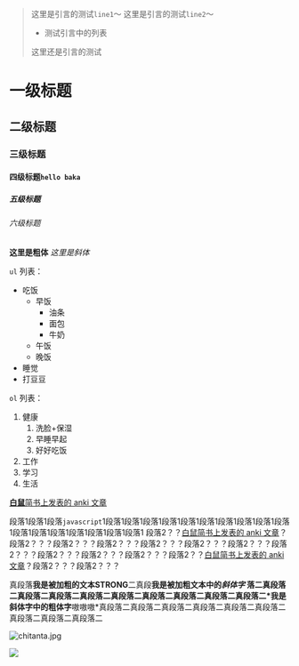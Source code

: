 > 这里是引言的测试`line1`～
> 这里是引言的测试`line2`～
> 
> * 测试引言中的列表
> 
> 这里还是引言的测试

# 一级标题

## 二级标题

### 三级标题

#### 四级标题`hello baka`

##### 五级标题

###### 六级标题

**这里是粗体** *这里是斜体*

`ul` 列表：

* 吃饭
    - 早饭
        + 油条
        + 面包
        + 牛奶
    - 午饭
    - 晚饭
* 睡觉
* 打豆豆

`ol` 列表：

1. 健康
    1. 洗脸+保湿
    2. 早睡早起
    3. 好好吃饭
2. 工作
3. 学习
4. 生活

[**白鼠**简书上发表的 anki 文章](http://www.jianshu.com/p/11247dd3f31e)

段落1段落1段落`javascript`1段落1段落1段落1段落1段落1段落1段落1段落1段落1段落1段落1段落1段落1段落1段落1段落1段落1
段落2？？[白鼠简书上发表的 anki 文章](http://www.jianshu.com/p/11247dd3f31e)？段落2？？？段落2？？？段落2？？？段落2？？？段落2？？？段落2？？？段落2？？？段落2？？？段落2？？？段落2？？？段落2？？[白鼠简书上发表的 anki 文章](http://www.jianshu.com/p/11247dd3f31e)？段落2？？？段落2？？？

真段落**我是被加粗的文本STRONG**二真段**我是被加粗文本中的*斜体字* **落二真段落二真段落二真段落二真段落二真段落二真段落二真段落二真段落二真段落二*我是斜体字中的**粗体字**嗷嗷嗷*真段落二真段落二真段落二真段落二真段落二真段落二真段落二真段落二真段落二


![chitanta.jpg](http://localhost/blog/build/public/image/user/u1/a8/chitanta.jpg)

![](http://localhost/blog/build/public/image/user/u1/a8/kitakami.png)